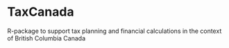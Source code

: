 # TaxCanada
R-package to support tax planning and financial calculations in the context of British Columbia Canada
